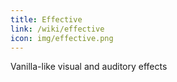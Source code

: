 ```yaml
---
title: Effective
link: /wiki/effective
icon: img/effective.png
---
```


Vanilla-like visual and auditory effects
